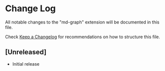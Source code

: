 # Change Log

All notable changes to the "md-graph" extension will be documented in this file.

Check [Keep a Changelog](http://keepachangelog.com/) for recommendations on how to structure this file.

## [Unreleased]

- Initial release